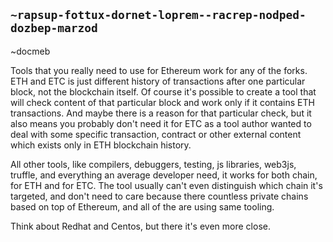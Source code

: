 ## `~rapsup-fottux-dornet-loprem--racrep-nodped-dozbep-marzod`
~docmeb

Tools that you really need to use for Ethereum work for any of the forks. ETH and ETC is just different history of transactions after one particular block, not the blockchain itself. Of course it's possible to create a tool that will check content of that particular block and work only if it contains ETH transactions. And maybe there is a reason for that particular check, but it also means you probably don't need it for ETC as a tool author wanted to deal with some specific transaction, contract or other external content which exists only in ETH blockchain history.

All other tools, like compilers, debuggers, testing, js libraries, web3js, truffle, and everything an average developer need, it works for both chain, for ETH and for ETC. The tool usually can't even distinguish which chain it's targeted, and don't need to care because there countless private chains based on top of Ethereum, and all of the are using same tooling.

Think about Redhat and Centos, but there it's even more close.